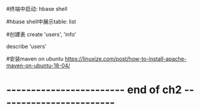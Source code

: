 #终端中启动: 
hbase shell

#hbase shell中展示table:
list

#创建表
create 'users', 'info'

describe 'users'


#安装maven on ubuntu
https://linuxize.com/post/how-to-install-apache-maven-on-ubuntu-18-04/






#  ------------------------ end of ch2 ------------------------





























